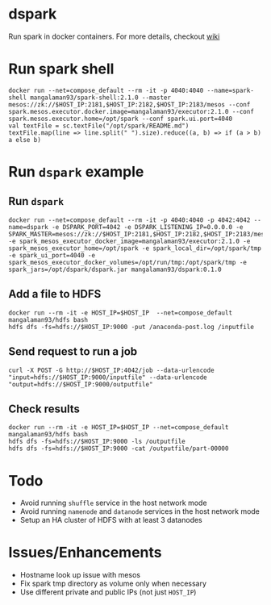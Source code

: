 # dspark
Run spark in docker containers. For more details, checkout [wiki](https://github.com/mangalaman93/dspark/wiki)

# Run spark shell
```
docker run --net=compose_default --rm -it -p 4040:4040 --name=spark-shell mangalaman93/spark-shell:2.1.0 --master mesos://zk://$HOST_IP:2181,$HOST_IP:2182,$HOST_IP:2183/mesos --conf spark.mesos.executor.docker.image=mangalaman93/executor:2.1.0 --conf spark.mesos.executor.home=/opt/spark --conf spark.ui.port=4040
val textFile = sc.textFile("/opt/spark/README.md")
textFile.map(line => line.split(" ").size).reduce((a, b) => if (a > b) a else b)
```

# Run `dspark` example
## Run `dspark`
```
docker run --net=compose_default --rm -it -p 4040:4040 -p 4042:4042 --name=dspark -e DSPARK_PORT=4042 -e DSPARK_LISTENING_IP=0.0.0.0 -e SPARK_MASTER=mesos://zk://$HOST_IP:2181,$HOST_IP:2182,$HOST_IP:2183/mesos -e spark_mesos_executor_docker_image=mangalaman93/executor:2.1.0 -e spark_mesos_executor_home=/opt/spark -e spark_local_dir=/opt/spark/tmp -e spark_ui_port=4040 -e spark_mesos_executor_docker_volumes=/opt/run/tmp:/opt/spark/tmp -e spark_jars=/opt/dspark/dspark.jar mangalaman93/dspark:0.1.0
```

## Add a file to HDFS
```
docker run --rm -it -e HOST_IP=$HOST_IP  --net=compose_default mangalaman93/hdfs bash
hdfs dfs -fs=hdfs://$HOST_IP:9000 -put /anaconda-post.log /inputfile
```

## Send request to run a job
```
curl -X POST -G http://$HOST_IP:4042/job --data-urlencode "input=hdfs://$HOST_IP:9000/inputfile" --data-urlencode "output=hdfs://$HOST_IP:9000/outputfile"
```

## Check results
```
docker run --rm -it -e HOST_IP=$HOST_IP --net=compose_default mangalaman93/hdfs bash
hdfs dfs -fs=hdfs://$HOST_IP:9000 -ls /outputfile
hdfs dfs -fs=hdfs://$HOST_IP:9000 -cat /outputfile/part-00000
```

# Todo
* Avoid running `shuffle` service in the host network mode
* Avoid running `namenode` and `datanode` services in the host network mode
* Setup an HA cluster of HDFS with at least 3 datanodes

# Issues/Enhancements
* Hostname look up issue with mesos
* Fix spark tmp directory as volume only when necessary
* Use different private and public IPs (not just `HOST_IP`)
